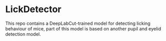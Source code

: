 # LickDetector
This repo contains a DeepLabCut-trained model for detecting licking behaviour of mice, part of this model is based on another pupil and eyelid detection model. 
